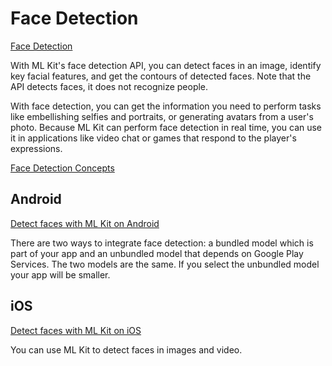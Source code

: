 # Face Detection

[Face Detection](https://developers.google.com/ml-kit/vision/face-detection)

With ML Kit's face detection API, you can detect faces in an image, identify key facial features, and get the contours of detected faces. Note that the API detects faces, it does not recognize people.

With face detection, you can get the information you need to perform tasks like embellishing selfies and portraits, or generating avatars from a user's photo. Because ML Kit can perform face detection in real time, you can use it in applications like video chat or games that respond to the player's expressions.

[Face Detection Concepts](https://developers.google.com/ml-kit/vision/face-detection/face-detection-concepts)

## Android

[Detect faces with ML Kit on Android](https://developers.google.com/ml-kit/vision/face-detection/android)

There are two ways to integrate face detection: a bundled model which is part of your app and an unbundled model that depends on Google Play Services. The two models are the same. If you select the unbundled model your app will be smaller.

## iOS
[Detect faces with ML Kit on iOS](https://developers.google.com/ml-kit/vision/face-detection/ios)

You can use ML Kit to detect faces in images and video.
